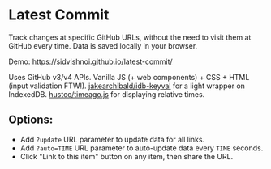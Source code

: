 # Latest Commit

Track changes at specific GitHub URLs, without the need to visit them at GitHub every time. Data is saved locally in your browser.

Demo: https://sidvishnoi.github.io/latest-commit/

Uses GitHub v3/v4 APIs. Vanilla JS (+ web components) + CSS + HTML (input validation FTW!). [jakearchibald/idb-keyval](https://github.com/jakearchibald/idb-keyval) for a light wrapper on IndexedDB.
[hustcc/timeago.js](https://github.com/hustcc/timeago.js)</a> for displaying relative times.

## Options:

- Add `?update` URL parameter to update data for all links.
- Add `?auto=TIME` URL parameter to auto-update data every `TIME` seconds.
- Click "Link to this item" button on any item, then share the URL.
